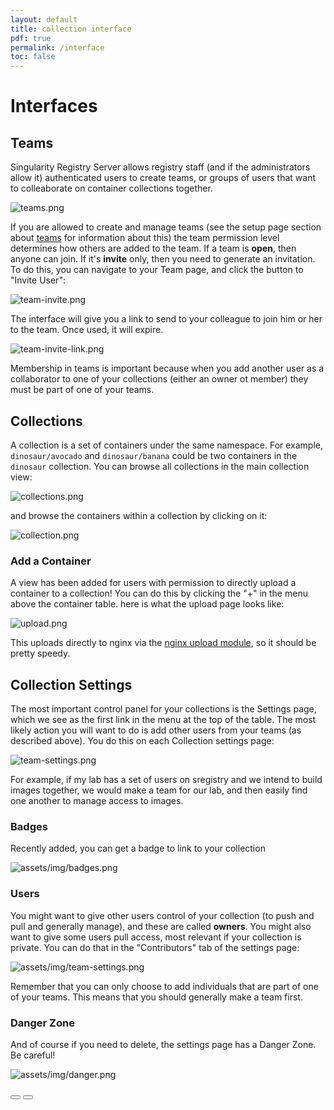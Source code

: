 ```yaml
---
layout: default
title: collection interface
pdf: true
permalink: /interface
toc: false
---
```


# Interfaces

## Teams
Singularity Registry Server allows registry staff (and if the administrators allow it) authenticated users to create teams, or groups of users that want to colleaborate on container collections together.

![teams.png](assets/img/teams.png)

If you are allowed to create and manage teams (see the setup page section about [teams](/sregistry/setup#teams) for information about this) the team permission level determines how others are added to the team.  If a team is **open**, then anyone can join. If it's **invite** only, then you need to generate an invitation. To do this, you can navigate to your Team page, and click the button to "Invite User":

![team-invite.png](assets/img/team-invite.png)

The interface will give you a link to send to your colleague to join him or her to the team. Once used, it will expire.

![team-invite-link.png](assets/img/team-invite-link.png)

Membership in teams is important because when you add another user as a collaborator to one of your collections (either an owner ot member) they must be part of one of your teams.


## Collections 
A collection is a set of containers under the same namespace. For example, `dinosaur/avocado` and `dinosaur/banana` could be two containers in the `dinosaur` collection. You can browse all collections
in the main collection view:

![collections.png](assets/img/collections.png)

and browse the containers within a collection by clicking on it:

![collection.png](assets/img/collection.png)

### Add a Container
A view has been added for users with permission to directly upload a container to a collection! You
can do this by clicking the "+" in the menu above the container table. here is what the upload page looks like:

![upload.png](assets/img/upload.png)

This uploads directly to nginx via the [nginx upload module](https://www.nginx.com/resources/wiki/modules/upload/), so it should be pretty speedy.


## Collection Settings

The most important control panel for your collections is the Settings page, which we
see as the first link in the menu at the top of the table. The most likely action you will want to do is add other users from your teams (as described above). You do this on each Collection settings page:

![team-settings.png](assets/img/team-settings.png)

For example, if my lab has a set of users on sregistry and we intend to build images together, we would make a team for our lab, and then easily find one another to manage access to images.

### Badges
Recently added, you can get a badge to link to your collection

![assets/img/badges.png](assets/img/badges.png)

### Users
You might want to give other users control of your collection (to push and pull and generally manage), and these are called **owners**. You might also want to give some users pull access, most relevant if your collection is private. You can do that in the "Contributors" tab of the settings page:

![assets/img/team-settings.png](assets/img/team-settings.png)

Remember that you can only choose to add individuals that are part of one of your teams. This means that you should generally make a team first.

### Danger Zone
And of course if you need to delete, the settings page has a Danger Zone. Be careful!

![assets/img/danger.png](assets/img/danger.png)

<div>
    <a href="/sregistry/setup"><button class="previous-button btn btn-primary"><i class="fa fa-chevron-left"></i> </button></a>
    <a href="/sregistry/client"><button class="next-button btn btn-primary"><i class="fa fa-chevron-right"></i> </button></a>
</div><br>
